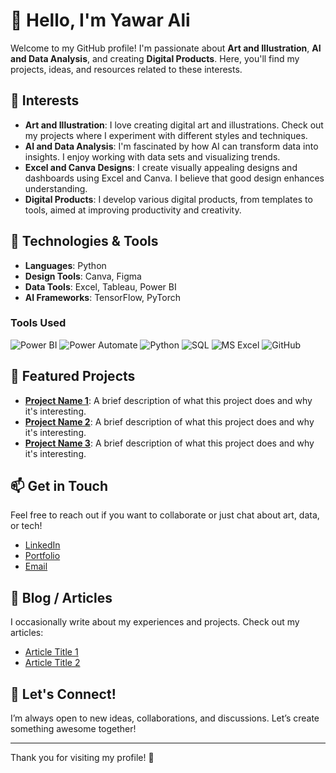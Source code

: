 # 👋 Hello, I'm Yawar Ali

Welcome to my GitHub profile! I'm passionate about **Art and Illustration**, **AI and Data Analysis**, and creating **Digital Products**. Here, you'll find my projects, ideas, and resources related to these interests.

## 🎨 Interests

- **Art and Illustration**: I love creating digital art and illustrations. Check out my projects where I experiment with different styles and techniques.
- **AI and Data Analysis**: I'm fascinated by how AI can transform data into insights. I enjoy working with data sets and visualizing trends.
- **Excel and Canva Designs**: I create visually appealing designs and dashboards using Excel and Canva. I believe that good design enhances understanding.
- **Digital Products**: I develop various digital products, from templates to tools, aimed at improving productivity and creativity.

## 🔧 Technologies & Tools

- **Languages**: Python
- **Design Tools**: Canva, Figma
- **Data Tools**: Excel, Tableau, Power BI
- **AI Frameworks**: TensorFlow, PyTorch

### Tools Used

![Power BI](https://img.icons8.com/color/48/000000/power-bi.png)
![Power Automate](https://img.icons8.com/color/48/000000/microsoft-flow.png)
![Python](https://img.icons8.com/color/48/000000/python.png)
![SQL](https://img.icons8.com/color/48/000000/sql.png)
![MS Excel](https://img.icons8.com/color/48/000000/microsoft-excel-2019.png)
![GitHub](https://img.icons8.com/material-outlined/48/000000/github.png)

## 🌟 Featured Projects

- **[Project Name 1](link-to-your-project)**: A brief description of what this project does and why it's interesting.
- **[Project Name 2](link-to-your-project)**: A brief description of what this project does and why it's interesting.
- **[Project Name 3](link-to-your-project)**: A brief description of what this project does and why it's interesting.

## 📫 Get in Touch

Feel free to reach out if you want to collaborate or just chat about art, data, or tech!

- [LinkedIn](your-linkedin-profile)
- [Portfolio](your-portfolio-link)
- [Email](mailto:your-email@example.com)

## 📝 Blog / Articles

I occasionally write about my experiences and projects. Check out my articles:

- [Article Title 1](link-to-article)
- [Article Title 2](link-to-article)

## 🎉 Let's Connect!

I’m always open to new ideas, collaborations, and discussions. Let’s create something awesome together!

---

Thank you for visiting my profile! 🌟
